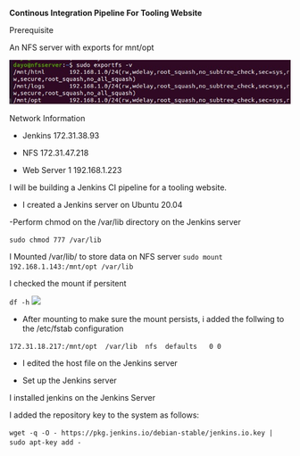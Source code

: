 **Continous Integration Pipeline For Tooling Website**


Prerequisite

An NFS server with exports for mnt/opt

![](optexport.jpg)



Network Information

- Jenkins  172.31.38.93

- NFS    172.31.47.218

- Web Server 1  192.168.1.223 


I will be building a Jenkins CI pipeline for a tooling website.

- I created a Jenkins server on Ubuntu 20.04

-Perform chmod on the /var/lib directory on the Jenkins server

```sudo chmod 777 /var/lib```


I Mounted /var/lib/ to store data on NFS server
```sudo mount 192.168.1.143:/mnt/opt /var/lib```

I checked the mount if persitent

`df -h`
![](check.jpg)

- After mounting to make sure the mount persists, i added the follwing to the /etc/fstab configuration

```172.31.18.217:/mnt/opt  /var/lib	 nfs  defaults   0 0```

- I edited the host file on the Jenkins server

- Set up the Jenkins server

I  installed jenkins on the Jenkins Server

I added the repository key to the system as follows:

```wget -q -O - https://pkg.jenkins.io/debian-stable/jenkins.io.key | sudo apt-key add -```